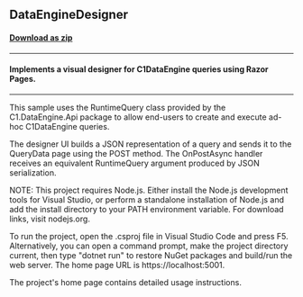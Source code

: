 ## DataEngineDesigner
#### [Download as zip](https://downgit.github.io/#/home?url=https://github.com/GrapeCity/ComponentOne-Service-Components-Samples/tree/master/DataEngine/DataEngineDesigner)
____
#### Implements a visual designer for C1DataEngine queries using Razor Pages.
____
This sample uses the RuntimeQuery class provided by the C1.DataEngine.Api
package to allow end-users to create and execute ad-hoc C1DataEngine queries.

The designer UI builds a JSON representation of a query and sends it to the
QueryData page using the POST method. The OnPostAsync handler receives an
equivalent RuntimeQuery argument produced by JSON serialization.

NOTE: This project requires Node.js. Either install the Node.js development
tools for Visual Studio, or perform a standalone installation of Node.js and
add the install directory to your PATH environment variable. For download
links, visit nodejs.org.

To run the project, open the .csproj file in Visual Studio Code and press F5.
Alternatively, you can open a command prompt, make the project directory
current, then type "dotnet run" to restore NuGet packages and build/run the
web server. The home page URL is https://localhost:5001.

The project's home page contains detailed usage instructions.
